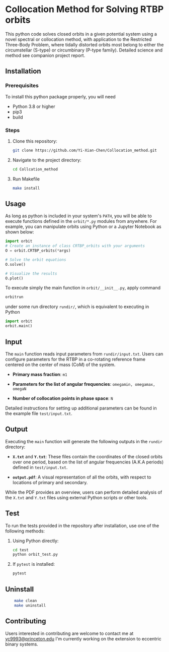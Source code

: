 # Collocation Method for Solving RTBP orbits

This python code solves closed orbits in a given potential system using a novel spectral or collocation method, with application to the Restricted Three-Body Problem, where tidally distorted orbits most belong to either the circumstellar (S-type) or circumbinary (P-type family).
Detailed science and method see companion project report.

## Installation

### Prerequisites

To install this python package properly, you will need

- Python 3.8 or higher
- pip3
- build

### Steps

1. Clone this repository:
   ```bash
   git clone https://github.com/Yi-Xian-Chen/Collocation_method.git
   ```

2. Navigate to the project directory:
   ```bash
   cd Collcation_method
   ```

3. Run Makefile
   ```bash
   make install
   ```

## Usage

As long as python is included in your system's `PATH`, 
you will be able to execute functions defined in the `orbit/*.py` modules from anywhere. 
For example, you can manipulate orbits using Python or a Jupyter Notebook as shown below:


```python
import orbit
# Create an instance of class CRTBP_orbits with your arguments
O = orbit.CRTBP_orbits(*args)

# Solve the orbit equations
O.solve()

# Visualize the results
O.plot()
```

To execute simply the main function in `orbit/__init__.py`, apply command

```bash
orbitrun 
```

under some run directory `rundir/`, which is equivalent to executing in Python

```python
import orbit
orbit.main()
```

## Input

The `main` function reads input parameters from `rundir/input.txt`. Users can configure parameters for the RTBP in a co-rotating reference frame centered on the center of mass (CoM) of the system. 

- **Primary mass fraction**: `m1`  

- **Parameters for the list of angular frequencies**: `omegamin, omegamax, omegaN`

- **Number of collocation points in phase space**: `N`

Detailed instructions for setting up additional parameters can be found in the example file `test/input.txt`.

## Output

Executing the `main` function will generate the following outputs in the `rundir` directory:

- **`X.txt`** and **`Y.txt`**: These files contain the coordinates of the closed orbits over one period, based on the list of angular frequencies (A.K.A periods) defined in `test/input.txt`. 

- **`output.pdf`**: A visual representation of all the orbits, with respect to locations of primary and secondary.

While the PDF provides an overview, users can perform detailed analysis of the `X.txt` and `Y.txt` files using external Python scripts or other tools.


## Test

To run the tests provided in the repository after installation, use one of the following methods:

1. Using Python directly:  
   ```bash
   cd test
   python orbit_test.py
    ```

2. If `pytest` is installed:  
   ```bash
   pytest
    ```

## Uninstall

```bash
    make clean
    make uninstall
```


## Contributing

Users interested in contributing are welcome to contact me at yc9993@princeton.edu
I'm currently working on the extension to eccentric binary systems.

